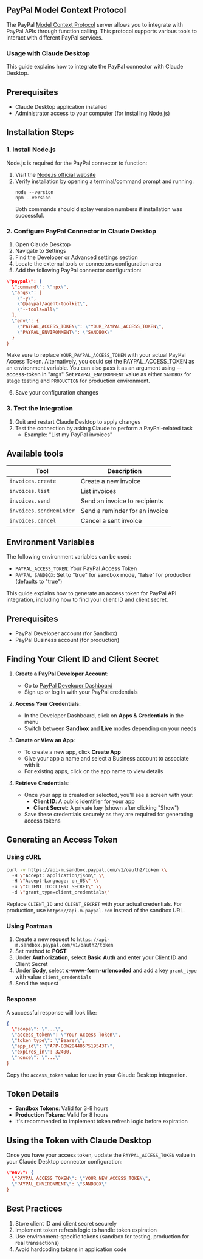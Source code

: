 ## PayPal Model Context Protocol

The PayPal [Model Context Protocol](https://modelcontextprotocol.com/) server allows you to integrate with PayPal APIs through function calling. This protocol supports various tools to interact with different PayPal services.

### Usage with Claude Desktop

This guide explains how to integrate the PayPal connector with Claude Desktop.

## Prerequisites
- Claude Desktop application installed
- Administrator access to your computer (for installing Node.js)

## Installation Steps

### 1. Install Node.js

Node.js is required for the PayPal connector to function:

1. Visit the [Node.js official website](https://nodejs.org/)
2. Verify installation by opening a terminal/command prompt and running:
   ```
   node --version
   npm --version
   ```
   Both commands should display version numbers if installation was successful.

### 2. Configure PayPal Connector in Claude Desktop

1. Open Claude Desktop
2. Navigate to Settings
3. Find the Developer or Advanced settings section
4. Locate the external tools or connectors configuration area
5. Add the following PayPal connector configuration:

```json
\"paypal\": {
  \"command\": \"npx\",
  \"args\": [
    \"-y\",
    \"@paypal/agent-toolkit\",
    \"--tools=all\"
  ],
  \"env\": {
    \"PAYPAL_ACCESS_TOKEN\": \"YOUR_PAYPAL_ACCESS_TOKEN\",
    \"PAYPAL_ENVIRONMENT\": \"SANDBOX\" 
  }
}
```
Make sure to replace `YOUR_PAYPAL_ACCESS_TOKEN` with your actual PayPal Access Token. Alternatively, you could set the PAYPAL_ACCESS_TOKEN as an environment variable. You can also pass it as an argument using --access-token in "args"
Set `PAYPAL_ENVIRONMENT` value as either `SANDBOX` for stage testing and `PRODUCTION` for production environment.

6. Save your configuration changes

### 3. Test the Integration

1. Quit and restart Claude Desktop to apply changes
2. Test the connection by asking Claude to perform a PayPal-related task
   - Example: \"List my PayPal invoices\"

## Available tools

| Tool                       | Description                       |
| -------------------------- | --------------------------------- |
| `invoices.create`          | Create a new invoice              |
| `invoices.list`            | List invoices                     |
| `invoices.send`            | Send an invoice to recipients     |
| `invoices.sendReminder`    | Send a reminder for an invoice    |
| `invoices.cancel`          | Cancel a sent invoice             |

## Environment Variables

The following environment variables can be used:

- `PAYPAL_ACCESS_TOKEN`: Your PayPal Access Token
- `PAYPAL_SANDBOX`: Set to "true" for sandbox mode, "false" for production (defaults to "true")


This guide explains how to generate an access token for PayPal API integration, including how to find your client ID and client secret.

## Prerequisites

- PayPal Developer account (for Sandbox)
- PayPal Business account (for production)

## Finding Your Client ID and Client Secret

1. **Create a PayPal Developer Account**:
   - Go to [PayPal Developer Dashboard](https://developer.paypal.com/dashboard/)
   - Sign up or log in with your PayPal credentials

2. **Access Your Credentials**:
   - In the Developer Dashboard, click on **Apps & Credentials** in the menu
   - Switch between **Sandbox** and **Live** modes depending on your needs
   
3. **Create or View an App**:
   - To create a new app, click **Create App**
   - Give your app a name and select a Business account to associate with it
   - For existing apps, click on the app name to view details

4. **Retrieve Credentials**:
   - Once your app is created or selected, you'll see a screen with your:
     - **Client ID**: A public identifier for your app
     - **Client Secret**: A private key (shown after clicking \"Show\")
   - Save these credentials securely as they are required for generating access tokens

## Generating an Access Token
### Using cURL

```bash
curl -v https://api-m.sandbox.paypal.com/v1/oauth2/token \\
  -H \"Accept: application/json\" \\
  -H \"Accept-Language: en_US\" \\
  -u \"CLIENT_ID:CLIENT_SECRET\" \\
  -d \"grant_type=client_credentials\"
```

Replace `CLIENT_ID` and `CLIENT_SECRET` with your actual credentials. For production, use `https://api-m.paypal.com` instead of the sandbox URL.


### Using Postman

1. Create a new request to `https://api-m.sandbox.paypal.com/v1/oauth2/token`
2. Set method to **POST**
3. Under **Authorization**, select **Basic Auth** and enter your Client ID and Client Secret
4. Under **Body**, select **x-www-form-urlencoded** and add a key `grant_type` with value `client_credentials`
5. Send the request

### Response

A successful response will look like:

```json
{
  \"scope\": \"...\",
  \"access_token\": \"Your Access Token\",
  \"token_type\": \"Bearer\",
  \"app_id\": \"APP-80W284485P519543T\",
  \"expires_in\": 32400,
  \"nonce\": \"...\"
}
```

Copy the `access_token` value for use in your Claude Desktop integration.

## Token Details

- **Sandbox Tokens**: Valid for 3-8 hours
- **Production Tokens**: Valid for 8 hours
- It's recommended to implement token refresh logic before expiration

## Using the Token with Claude Desktop

Once you have your access token, update the `PAYPAL_ACCESS_TOKEN` value in your Claude Desktop connector configuration:

```json
\"env\": {
  \"PAYPAL_ACCESS_TOKEN\": \"YOUR_NEW_ACCESS_TOKEN\",
  \"PAYPAL_ENVIRONMENT\": \"SANDBOX\"
}
```

## Best Practices

1. Store client ID and client secret securely
2. Implement token refresh logic to handle token expiration
3. Use environment-specific tokens (sandbox for testing, production for real transactions)
4. Avoid hardcoding tokens in application code
